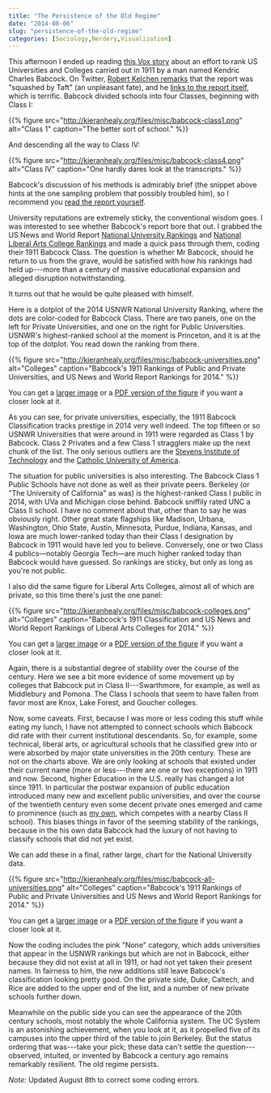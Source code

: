 ```yaml
---
title: "The Persistence of the Old Regime"
date: "2014-08-06"
slug: "persistence-of-the-old-regime"
categories: [Sociology,Nerdery,Visualization]
---
```


This afternoon I ended up reading [this Vox story](http://www.vox.com/2014/8/6/5973653/the-federal-government-tried-to-rank-colleges-in-1911) about an effort to rank US Universities and Colleges carried out in 1911 by a man named Kendric Charles Babcock. On Twitter, [Robert Kelchen remarks](https://twitter.com/rkelchen/status/496746198112686082) that the report was "squashed by Taft" (an unpleasant fate), and he [links to the report itself](https://ia700504.us.archive.org/0/items/classificationof01unit/classificationof01unit.pdf), which is terrific. Babcock divided schools into four Classes, beginning with Class I:

{{% figure src="http://kieranhealy.org/files/misc/babcock-class1.png" alt="Class 1" caption="The better sort of school." %}}

And descending all the way to Class IV: 


{{% figure src="http://kieranhealy.org/files/misc/babcock-class4.png" alt="Class IV" caption="One hardly dares look at the transcripts." %}}

Babcock's discussion of his methods is admirably brief (the snippet above hints at the one sampling problem that possibly troubled him), so I recommend you [read the report yourself](https://ia700504.us.archive.org/0/items/classificationof01unit/classificationof01unit.pdf).

University reputations are extremely sticky, the conventional wisdom goes. I was interested to see whether Babcock's report bore that out. I grabbed the US News and World Report [National University Rankings](http://colleges.usnews.rankingsandreviews.com/best-colleges/rankings/national-universities) and [National Liberal Arts College  Rankings](http://colleges.usnews.rankingsandreviews.com/best-colleges/rankings/national-liberal-arts-colleges/) and made a quick pass through them, coding their 1911 Babcock Class. The question is whether Mr Babcock, should he return to us from the grave, would be satisfied with how his rankings had held up---more than a century of massive educational expansion and alleged disruption notwithstanding. 

It turns out that he would be quite pleased with himself. 

Here is a dotplot of the 2014 USNWR National University Ranking, where the dots are color-coded for Babcock Class. There are two panels, one on the left for Private Universities, and one on the right for Public Universities. USNWR's highest-ranked school at the moment is Princeton, and it is at the top of the dotplot. You read down the ranking from there.

{{% figure src="http://kieranhealy.org/files/misc/babcock-universities.png" alt="Colleges" caption="Babcock's 1911 Rankings of Public and Private Universities, and US News and World Report Rankings for 2014." %}}

You can get a [larger image](http://kieranhealy.org/files/misc/babcock-universities.png) or a  [PDF version of the figure](http://kieranhealy.org/files/misc/babcock-universities.pdf) if you want a closer look at it. 

As you can see, for private universities, especially, the 1911 Babcock Classification  tracks prestige in 2014 very well indeed. The top fifteen or so USNWR Universities that were around in 1911 were regarded as Class 1 by Babcock. Class 2 Privates and a few Class 1 stragglers make up the next chunk of the list. The only serious outliers are the [Stevens Institute of Technology](http://stevens.edu) and the [Catholic University of America](http://cua.edu).

The situation for public universities is also interesting. The Babcock Class 1 Public Schools have not done as well as their private peers. Berkeley (or "The University of California" as was) is the highest-ranked Class I public in 2014, with UVa and Michigan close behind. Babcock sniffily rated UNC a Class II school. I have no comment about that, other than to say he was obviously right. Other great state flagships like Madison, Urbana, Washington, Ohio State, Austin, Minnesota, Purdue, Indiana, Kansas, and Iowa are much lower-ranked today than their Class I designation by Babcock in 1911 would have led you to believe. Conversely, one or two Class 4 publics—notably Georgia Tech—are much higher ranked today than Babcock would have guessed. So rankings are sticky, but only as long as you're not public. 

I also did the same figure for Liberal Arts Colleges, almost all of which are private, so this time there's just the one panel:

{{% figure src="http://kieranhealy.org/files/misc/babcock-colleges.png" alt="Colleges" caption="Babcock's 1911 Classification and US News and World Report Rankings of Liberal Arts Colleges for 2014." %}}

You can get a [larger image](http://kieranhealy.org/files/misc/babcock-colleges.png) or a  [PDF version of the figure](http://kieranhealy.org/files/misc/babcock-colleges.pdf) if you want a closer look at it. 


Again, there is a substantial degree of stability over the course of the century. Here we see a bit more evidence of some movement up by colleges that Babcock put in Class II---Swarthmore, for example, as well as Middlebury and Pomona. The Class I schools that seem to have fallen from favor most are Knox, Lake Forest, and Goucher colleges. 

Now, some caveats. First, because I was more or less coding this stuff while eating my lunch, I have not attempted to connect schools which Babcock did rate with their current institutional descendants. So, for example, some technical, liberal arts, or agricultural schools that he classified grew into or were absorbed by major state universities in the 20th century. These are not on the charts above. We are only looking at schools that existed under their current name (more or less---there are one or two exceptions) in 1911 and now. Second, higher Education in the U.S. really has changed a lot since 1911. In particular the postwar expansion of public education introduced many new and excellent public universities, and over the course of the twentieth century even some decent private ones emerged and came to prominence (such as [my own](http://www.duke.edu), which competes with a nearby Class II school).  This biases things in favor of the seeming stability of the rankings, because in the his own data Babcock had the luxury of not having to classify schools that did not yet exist.

We can add these in a final, rather large, chart for the National University data.

{{% figure src="http://kieranhealy.org/files/misc/babcock-all-universities.png" alt="Colleges" caption="Babcock's 1911 Rankings of Public and Private Universities and US News and World Report Rankings for 2014." %}}

You can get a [larger image](http://kieranhealy.org/files/misc/babcock-all-universities.png) or a  [PDF version of the figure](http://kieranhealy.org/files/misc/babcock-all-universities.pdf) if you want a closer look at it.

Now the coding includes the pink "None" category, which adds universities that appear in the USNWR rankings but which are not in Babcock, either because they did not exist at all in 1911, or had not yet taken their present names. In fairness to him, the new additions still leave Babcock's classification looking pretty good. On the private side, Duke, Caltech, and Rice are added to the upper end of the list, and a number of new private schools further down.

Meanwhile on the public side you can see the appearance of the 20th century schools, most notably the whole California system. The UC System is an astonishing achievement, when you look at it, as it propelled five of its campuses into the upper third of the table to join Berkeley. But the status ordering that was---take your pick; these data can't settle the question---observed, intuited, or invented by Babcock a century ago remains remarkably resilient. The old regime persists.


*Note:* Updated August 8th to correct some coding errors.


